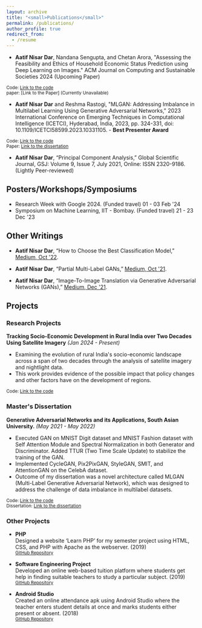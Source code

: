 ```yaml
---
layout: archive
title: "<small>Publications</small>"
permalink: /publications/
author_profile: true
redirect_from:
  - /resume
---
```


- **Aatif Nisar Dar**, Nandana Sengupta, and Chetan Arora, "Assessing the Feasibility and Ethics of Household Economic Status Prediction using Deep Learning on Images." ACM Journal on Computing and Sustainable Societies 2024 (Upcoming Paper) 

<small>Code: [Link to the code](https://github.com/aatifnisar01/AHI---IIT-Delhi.git)</small>  
<small>paper: [Link to the Paper] (Currently Unavailable)</small>

- **Aatif Nisar Dar** and Reshma Rastogi, "MLGAN: Addressing Imbalance in Multilabel Learning Using Generative Adversarial Networks," 2023 International Conference on Emerging Techniques in Computational Intelligence (ICETCI), Hyderabad, India, 2023, pp. 324-331, doi: 10.1109/ICETCI58599.2023.10331105. - **Best Presenter Award**

<small>Code: [Link to the code](https://github.com/aatifnisar01/MLGAN-Addressing-Imbalance-in-Multilabel-Learning-Using-Generative-Adversarial-Networks-.git)</small>  
<small>Paper: [Link to the dissertation](https://ieeexplore.ieee.org/document/10331105)</small>


- **Aatif Nisar Dar**, “Principal Component Analysis,” Global Scientific Journal, GSJ: Volume 9, Issue 7, July 2021, Online: ISSN 2320-9186. (Lightly Peer-reviewed)

## Posters/Workshops/Symposiums

- Research Week with Google 2024. (Funded travel)                     01 - 03 Feb '24
- Symposium on Machine Learning, IIT - Bombay. (Funded travel)        21 - 23 Dec '23    


## Other Writings

- **Aatif Nisar Dar**, “How to Choose the Best Classification Model,” [Medium, Oct '22](https://medium.com/@aatifdar/how-to-choose-the-best-classification-model-145817a70764).

- **Aatif Nisar Dar**, “Partial Multi-Label GANs,” [Medium, Oct '21](https://medium.com/@aatifdar/partial-multi-label-gans-c443239738f1).

- **Aatif Nisar Dar**, “Image-To-Image Translation via Generative Adversarial Networks (GANs),” [Medium, Dec '21](https://medium.com/@aatifdar/image-to-image-translation-generative-adversarial-networks-92d0fe2a10d2).

## Projects

### Research Projects

**Tracking Socio-Economic Development in Rural India over Two Decades Using Satellite Imagery**
*(Jan 2024 - Present)*

- Examining the evolution of rural India's socio-economic landscape across a span of two decades through the analysis of satellite imagery and nightlight data.
- This work provides evidence of the possible impact that policy changes and other factors have on the development of regions.

<small>Code: [Link to the code](https://drive.google.com/drive/folders/1Yet8yofT5ukS6WjMx2LGiJh359YXbCqp?usp=drive_link)</small> 

### Master's Dissertation

**Generative Adversarial Networks and its Applications, South Asian University.**
*(May 2021 - May 2022)*

- Executed GAN on MNIST Digit dataset and MNIST Fashion dataset with Self Attention Module and Spectral Normalization in both Generator and Discriminator. Added TTUR (Two Time Scale Update) to stabilize the training of the GAN.
- Implemented CycleGAN, Pix2PixGAN, StyleGAN, SMIT, and AttentionGAN on the CelebA dataset.
- Outcome of my dissertation was a novel architecture called MLGAN (Multi-Label Generative Adversarial Network), which was designed to address the challenge of data imbalance in multilabel datasets.
  
<small>Code: [Link to the code](https://github.com/aatifnisar01/MLGAN-Addressing-Imbalance-in-Multilabel-Learning-Using-Generative-Adversarial-Networks-.git)</small>  
<small>Dissertation: [Link to the dissertation](http://aatifnisar01.github.io/files/MSc_Thesis.pdf)</small>

### Other Projects

- **PHP**  
Designed a website ‘Learn PHP’ for my semester project using HTML, CSS, and PHP with Apache as the webserver. (2019)  
<small>[GitHub Repository](https://github.com/aatifnisar01/Learn-PHP-Website)</small>

- **Software Engineering Project**  
Developed an online web-based tuition platform where students get help in finding suitable teachers to study a particular subject. (2019)  
<small>[GitHub Repository](https://github.com/aatifnisar01/ONLINE-TUTOR-FINDING-SYSTEM-SOFTWARE-ENGINEERING-PROJECT)</small>

- **Android Studio**  
Created an online attendance apk using Android Studio where the teacher enters student details at once and marks students either present or absent. (2018)  
<small>[GitHub Repository](https://github.com/aatifnisar01/Attendence-System---Andriod)</small>

